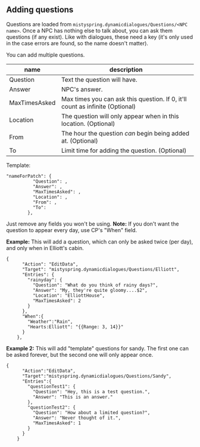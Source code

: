 ## Adding questions


Questions are loaded from `mistyspring.dynamicdialogues/Questions/<NPC name>`. Once a NPC has nothing else to talk about, you can ask them questions (if any exist).
Like with dialogues, these need a key (it's only used in the case errors are found, so the name doesn't matter).

You can add multiple questions.

name | description
-----|------------ 
Question | Text the question will have.
Answer | NPC's answer.
MaxTimesAsked | Max times you can ask this question. If 0, it'll count as infinite (Optional)
Location | The question will only appear when in this location. (Optional)
From | The hour the question *can* begin being added at. (Optional)
To | Limit time for adding the question. (Optional)

Template:

```
"nameForPatch": {
          "Question": ,
          "Answer": ,
          "MaxTimesAsked": ,
          "Location": ,
          "From": ,
          "To": 
        },
```

Just remove any fields you won't be using.
**Note:** If you don't want the question to appear every day, use CP's "When" field.

**Example:**
This will add a question, which can only be asked twice (per day), and only when in Elliott's cabin.
```
{
      "Action": "EditData",
      "Target": "mistyspring.dynamicdialogues/Questions/Elliott",
      "Entries": {
        "rainyday": {
          "Question": "What do you think of rainy days?",
          "Answer": "My, they're quite gloomy....$2",
          "Location": "ElliottHouse",
          "MaxTimesAsked": 2
        }
      },
      "When":{
        "Weather":"Rain",
        "Hearts:Elliott": "{{Range: 3, 14}}"
      }
    },

```

**Example 2:**
This will add "template" questions for sandy.
The first one can be asked forever, but the second one will only appear once.
```
{
      "Action":"EditData",
      "Target":"mistyspring.dynamicdialogues/Questions/Sandy",
      "Entries":{
        "questionTest1": {
          "Question": "Hey, this is a test question.",
          "Answer": "This is an answer."
        },
        "questionTest2": {
          "Question": "How about a limited question?",
          "Answer": "Never thought of it.",
          "MaxTimesAsked": 1
        }
      }
    }
```
